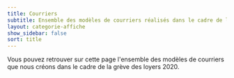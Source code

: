```yaml
---
title: Courriers
subtitle: Ensemble des modèles de courriers réalisés dans le cadre de la grève des loyers 2020
layout: categorie-affiche
show_sidebar: false
sort: title
---
```


Vous pouvez retrouver sur cette page l'ensemble des modèles de courriers que nous créons dans le cadre de la grève des loyers 2020.
